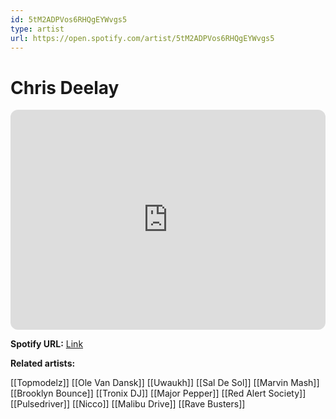 ```yaml
---
id: 5tM2ADPVos6RHQgEYWvgs5
type: artist
url: https://open.spotify.com/artist/5tM2ADPVos6RHQgEYWvgs5
---
```

# Chris Deelay

<iframe style="border-radius:12px" src="https://open.spotify.com/embed/artist/5tM2ADPVos6RHQgEYWvgs5" width="100%" height="352" frameBorder="0" allowfullscreen="" allow="autoplay; clipboard-write; encrypted-media; fullscreen; picture-in-picture" loading="lazy"></iframe>

**Spotify URL:** [Link](https://open.spotify.com/artist/5tM2ADPVos6RHQgEYWvgs5)

**Related artists:**

[[Topmodelz]]
[[Ole Van Dansk]]
[[Uwaukh]]
[[Sal De Sol]]
[[Marvin Mash]]
[[Brooklyn Bounce]]
[[Tronix DJ]]
[[Major Pepper]]
[[Red Alert Society]]
[[Pulsedriver]]
[[Nicco]]
[[Malibu Drive]]
[[Rave Busters]]
